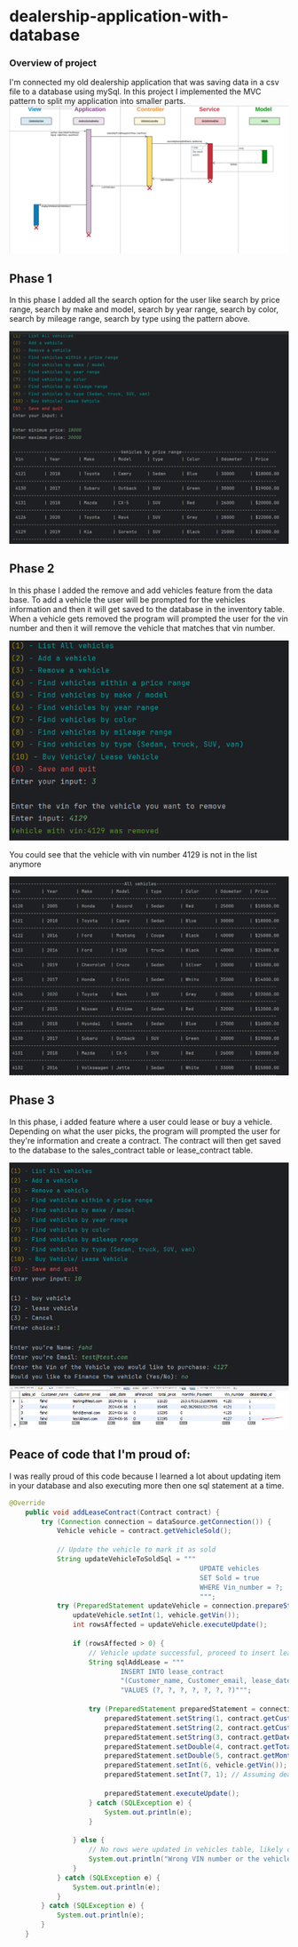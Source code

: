 # dealership-application-with-database
### Overview of project
I'm connected my old dealership application that was saving data in a csv file to a database using mySql. In this project I implemented the MVC pattern to split my application into smaller parts. 
![diagram](images/diagram.png)

## Phase 1
In this phase I added all the search option for the user like search by price range, search by make and model, search by year range, search by color, search by mileage range, search by type using the pattern above.

![search-example](images/searchExample.png)

## Phase 2

In this phase I added the remove and add vehicles feature from the data base. To add a vehicle the user will be prompted for the vehicles information and then it will get saved to the database in the inventory table. When a vehicle gets removed the program will prompted the user for the vin number and then it will remove the vehicle that matches that vin number.

![remove example](images/removeExample.png)

You could see that the vehicle with vin number 4129 is not in the list anymore

![remove list](images/removeListExample.png)

## Phase 3

In this phase, i added feature where a user could lease or buy a vehicle. Depending on what the user picks, the program will prompted the user for they're information and create a contract. The contract will then get saved to the database to the sales_contract table or lease_contract table.

![sale-example](images/saleExample.png)
![data base sale table](images/dataBaseSaletable.png)

## Peace of code that I'm proud of:

I was really proud of this code because I learned a lot about updating item in your database and also executing more then one sql statement at a time.


```java
@Override
    public void addLeaseContract(Contract contract) {
        try (Connection connection = dataSource.getConnection()) {
            Vehicle vehicle = contract.getVehicleSold();

            // Update the vehicle to mark it as sold
            String updateVehicleToSoldSql = """ 
                                                UPDATE vehicles
                                                SET Sold = true
                                                WHERE Vin_number = ?;
                                                """;
            try (PreparedStatement updateVehicle = connection.prepareStatement(updateVehicleToSoldSql)) {
                updateVehicle.setInt(1, vehicle.getVin());
                int rowsAffected = updateVehicle.executeUpdate();

                if (rowsAffected > 0) {
                    // Vehicle update successful, proceed to insert lease contract
                    String sqlAddLease = """
                            INSERT INTO lease_contract
                            "(Customer_name, Customer_email, lease_date, total_price, monthly_Payment, Vin_number, dealership_id) " +
                            "VALUES (?, ?, ?, ?, ?, ?, ?)""";

                    try (PreparedStatement preparedStatement = connection.prepareStatement(sqlAddLease)) {
                        preparedStatement.setString(1, contract.getCustomerName());
                        preparedStatement.setString(2, contract.getCustomerEmail());
                        preparedStatement.setString(3, contract.getDate());
                        preparedStatement.setDouble(4, contract.getTotalPrice());
                        preparedStatement.setDouble(5, contract.getMonthlyPayment());
                        preparedStatement.setInt(6, vehicle.getVin());
                        preparedStatement.setInt(7, 1); // Assuming dealership_id is 1

                        preparedStatement.executeUpdate();
                    } catch (SQLException e) {
                        System.out.println(e);
                    }

                } else {
                    // No rows were updated in vehicles table, likely due to incorrect VIN or vehicle already sold
                    System.out.println("Wrong VIN number or the vehicle is already sold");
                }
            } catch (SQLException e) {
                System.out.println(e);
            }
        } catch (SQLException e) {
            System.out.println(e);
        }
    }
```